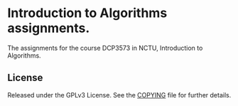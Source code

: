 Introduction to Algorithms assignments.
====================================

The assignments for the course DCP3573 in NCTU,
Introduction to Algorithms.

License
-------

Released under the GPLv3 License.  See the [COPYING][copying] file for further details.

[copying]: https://github.com/shaform/nctu-alg-99/blob/master/COPYING
